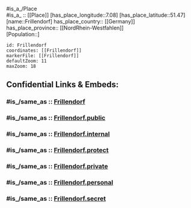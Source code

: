 ﻿---
confidential: public
isDeleted: false
location:
- 51.47
- 7.08
mapmarker: city
mapzoom:
- 7
- 12
SpocWebEntityId: 30294
tags:
- geo/City
type: City
---

#is_a_/Place  
#is_a_ :: [[Place]] 
[has_place_longitude::7.08] 
[has_place_latitude::51.47] 
[name::Frillendorf] 
has_place_country:: [[Germany]]  
has_place_province:: [[NordRhein-Westfahlen]]  
[Population::] 



```leaflet
id: Frillendorf
coordinates: [[Frillendorf]] 
markerFile: [[Frillendorf]] 
defaultZoom: 11 
maxZoom: 18
```


## Confidential Links & Embeds: 

### #is_/same_as :: [Frillendorf](/_Standards/Earth/Continent/Europe/Europe~Central/Germany/Germany~West/Nordrhein-Westfalen/counties~NW/Essen,Ruhr/Frillendorf.md) 

### #is_/same_as :: [Frillendorf.public](/_public/Earth/Continent/Europe/Europe~Central/Germany/Germany~West/Nordrhein-Westfalen/counties~NW/Essen,Ruhr/Frillendorf.public.md) 

### #is_/same_as :: [Frillendorf.internal](/_internal/Earth/Continent/Europe/Europe~Central/Germany/Germany~West/Nordrhein-Westfalen/counties~NW/Essen,Ruhr/Frillendorf.internal.md) 

### #is_/same_as :: [Frillendorf.protect](/_protect/Earth/Continent/Europe/Europe~Central/Germany/Germany~West/Nordrhein-Westfalen/counties~NW/Essen,Ruhr/Frillendorf.protect.md) 

### #is_/same_as :: [Frillendorf.private](/_private/Earth/Continent/Europe/Europe~Central/Germany/Germany~West/Nordrhein-Westfalen/counties~NW/Essen,Ruhr/Frillendorf.private.md) 

### #is_/same_as :: [Frillendorf.personal](/_personal/Earth/Continent/Europe/Europe~Central/Germany/Germany~West/Nordrhein-Westfalen/counties~NW/Essen,Ruhr/Frillendorf.personal.md) 

### #is_/same_as :: [Frillendorf.secret](/_secret/Earth/Continent/Europe/Europe~Central/Germany/Germany~West/Nordrhein-Westfalen/counties~NW/Essen,Ruhr/Frillendorf.secret.md)

